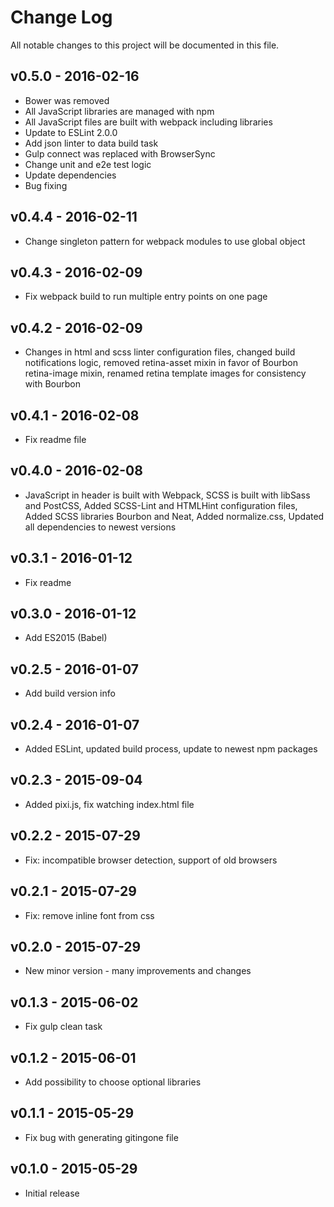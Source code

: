 # Change Log
All notable changes to this project will be documented in this file.

## v0.5.0 - 2016-02-16
- Bower was removed
- All JavaScript libraries are managed with npm
- All JavaScript files are built with webpack including libraries
- Update to ESLint 2.0.0
- Add json linter to data build task
- Gulp connect was replaced with BrowserSync
- Change unit and e2e test logic
- Update dependencies
- Bug fixing

## v0.4.4 - 2016-02-11
- Change singleton pattern for webpack modules to use global object

## v0.4.3 - 2016-02-09
- Fix webpack build to run multiple entry points on one page

## v0.4.2 - 2016-02-09
- Changes in html and scss linter configuration files, changed build notifications logic,
  removed retina-asset mixin in favor of Bourbon retina-image mixin, renamed retina template images
  for consistency with Bourbon

## v0.4.1 - 2016-02-08
- Fix readme file

## v0.4.0 - 2016-02-08
- JavaScript in header is built with Webpack, SCSS is built with libSass and PostCSS,
  Added SCSS-Lint and HTMLHint configuration files, Added SCSS libraries Bourbon and Neat,
  Added normalize.css, Updated all dependencies to newest versions

## v0.3.1 - 2016-01-12
- Fix readme

## v0.3.0 - 2016-01-12
- Add ES2015 (Babel)

## v0.2.5 - 2016-01-07
- Add build version info

## v0.2.4 - 2016-01-07
- Added ESLint, updated build process, update to newest npm packages

## v0.2.3 - 2015-09-04
- Added pixi.js, fix watching index.html file

## v0.2.2 - 2015-07-29
- Fix: incompatible browser detection, support of old browsers

## v0.2.1 - 2015-07-29
- Fix: remove inline font from css

## v0.2.0 - 2015-07-29
- New minor version - many improvements and changes

## v0.1.3 - 2015-06-02
- Fix gulp clean task

## v0.1.2 - 2015-06-01
- Add possibility to choose optional libraries

## v0.1.1 - 2015-05-29
- Fix bug with generating gitingone file

## v0.1.0 - 2015-05-29
- Initial release
